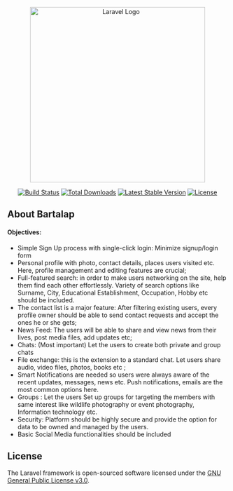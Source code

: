 <p align="center"><a href="https://laravel.com" target="_blank"><img src="https://raw.githubusercontent.com/laravel/art/master/logo-lockup/5%20SVG/2%20CMYK/1%20Full%20Color/laravel-logolockup-cmyk-red.svg" width="400" alt="Laravel Logo"></a></p>

<p align="center">
<a href="https://github.com/laravel/framework/actions"><img src="https://github.com/laravel/framework/workflows/tests/badge.svg" alt="Build Status"></a>
<a href="https://packagist.org/packages/laravel/framework"><img src="https://img.shields.io/packagist/dt/laravel/framework" alt="Total Downloads"></a>
<a href="https://packagist.org/packages/laravel/framework"><img src="https://img.shields.io/packagist/v/laravel/framework" alt="Latest Stable Version"></a>
<a href="https://packagist.org/packages/laravel/framework"><img src="https://img.shields.io/packagist/l/laravel/framework" alt="License"></a>
</p>




## About Bartalap
#### Objectives:
- Simple Sign Up process with single-click login: Minimize signup/login form
- Personal profile with photo, contact details, places users visited etc. Here, profile management
and editing features are crucial;
- Full-featured search: in order to make users networking on the site, help them find each other
effortlessly. Variety of search options like Surname, City, Educational Establishment, Occupation,
Hobby etc should be included.
- The contact list is a major feature: After filtering existing users, every profile owner should be
able to send contact requests and accept the ones he or she gets;
-  News Feed: The users will be able to share and view news from their lives, post media files, add
updates etc;
- Chats: (Most important) Let the users to create both private and group chats
- File exchange: this is the extension to a standard chat. Let users share audio, video files, photos,
books etc ;
- Smart Notifications are needed so users were always aware of the recent updates, messages,
news etc. Push notifications, emails are the most common options here.
- Groups : Let the users Set up groups for targeting the members with same interest like wildlife
photography or event photography, Information technology etc.
- Security: Platform should be highly secure and provide the option for data to be owned and
managed by the users.
- Basic Social Media functionalities should be included

<!-- ## About Laravel

Laravel is a web application framework with expressive, elegant syntax. We believe development must be an enjoyable and creative experience to be truly fulfilling. Laravel takes the pain out of development by easing common tasks used in many web projects, such as:

- [Simple, fast routing engine](https://laravel.com/docs/routing).
- [Powerful dependency injection container](https://laravel.com/docs/container).
- Multiple back-ends for [session](https://laravel.com/docs/session) and [cache](https://laravel.com/docs/cache) storage.
- Expressive, intuitive [database ORM](https://laravel.com/docs/eloquent).
- Database agnostic [schema migrations](https://laravel.com/docs/migrations).
- [Robust background job processing](https://laravel.com/docs/queues).
- [Real-time event broadcasting](https://laravel.com/docs/broadcasting).

Laravel is accessible, powerful, and provides tools required for large, robust applications. -->
<!-- ### Premium Partners

- **[Vehikl](https://vehikl.com/)**
- **[Tighten Co.](https://tighten.co)**
- **[Kirschbaum Development Group](https://kirschbaumdevelopment.com)**
- **[64 Robots](https://64robots.com)**
- **[Cubet Techno Labs](https://cubettech.com)**
- **[Cyber-Duck](https://cyber-duck.co.uk)**
- **[Many](https://www.many.co.uk)**
- **[Webdock, Fast VPS Hosting](https://www.webdock.io/en)**
- **[DevSquad](https://devsquad.com)**
- **[Curotec](https://www.curotec.com/services/technologies/laravel/)**
- **[OP.GG](https://op.gg)**
- **[WebReinvent](https://webreinvent.com/?utm_source=laravel&utm_medium=github&utm_campaign=patreon-sponsors)**
- **[Lendio](https://lendio.com)** -->



## License

The Laravel framework is open-sourced software licensed under the [GNU General Public License v3.0](https://www.gnu.org/licenses/gpl-3.0.en.html).
